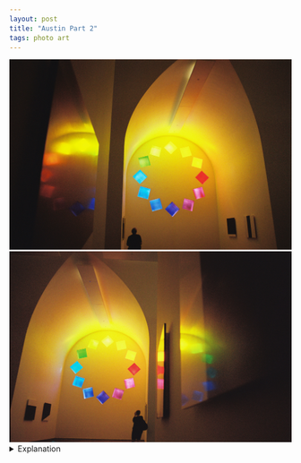 ```yaml
---
layout: post
title: "Austin Part 2"
tags: photo art
---
```


<div class="grid two">
    <img src="/assets/images/2022-06/2022-06-11-austin-2.jpg" alt="Austin" title="Austin">
    <img src="/assets/images/2022-06/2022-06-11-austin-3.jpg" alt="Austin" title="Austin">
</div>

<details>
	<summary>Explanation</summary>

	Continuing on, I want to talk about another pair of pictures of <i>Austin</i>. Unlike the previous post, this one will likely be a fair bit shorter since I've already talked a lot so I'll focus mostly on just these pictures specifically.<br><br>

	I've been to <i>Austin</i> probably 8 to 10 times since it opened in 2018 and each time I'm always looking for something I've never seen before. To do so, I spend a lot of time looking at what other people are looking at. While most people look at and take pictures of the main features, every so often you'll find someone really trying to take things in and explore the space.<br><br>

	These pictures are the result of my looking at someone else. While I've always known that the marble slabs on the wall can reflect the light, I've never thought about taking pictures of that reflection like I have here. Catching the woman on either side is also a nice connecting point that pulls the two pictures together even more.<br><br>

	What I find interesting about these pictures in comparison to the one in the previous post is how orange the ambient light is. It almost looks like sunset even though this pair was taken maybe an hour or two after that picture, 10 in the morning compared to close to noon.<br><br>

	The film grain is really pronounced, in a way that's maybe a bit distracting. At the end of the day though, there's not much I can do about that, nor is there anything I want to do about it. Film grain is a function of the conditions and film and it's not something I want to erase. Well, that's all for this post, there might be more posts about <i>Austin</i> in the future, but it'll be a fair bit from now.
</details>
